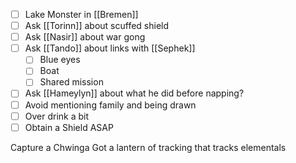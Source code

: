 - [ ] Lake Monster in [[Bremen]]
- [ ] Ask [[Torinn]] about scuffed shield
- [ ] Ask [[Nasir]] about war gong
- [ ] Ask [[Tando]] about links with [[Sephek]]
	- [ ] Blue eyes
	- [ ] Boat
	- [ ] Shared mission
- [ ] Ask [[Hameylyn]] about what he did before napping?
- [ ] Avoid mentioning family and being drawn
- [ ] Over drink a bit
- [ ] Obtain a Shield ASAP

Capture a Chwinga
Got a lantern of tracking that tracks elementals

